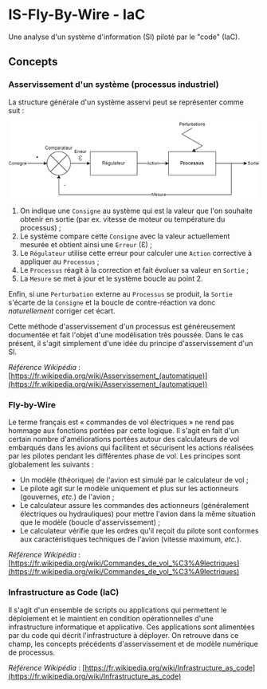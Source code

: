 # IS-Fly-By-Wire - IaC

Une analyse d'un système d'information (SI) piloté par le "code" (IaC).

## Concepts

### Asservissement d'un système (processus industriel)

La structure générale d'un système asservi peut se représenter comme suit :

![](Asservissement.drawio.png "Modèle de processus asservi")

1. On indique une `Consigne` au système qui est la valeur que l'on souhaite obtenir en sortie (par ex. vitesse de moteur ou température du processus) ;
2. Le système compare cette `Consigne` avec la valeur actuellement mesurée et obtient ainsi une `Erreur` (Ɛ) ;
3. Le `Régulateur` utilise cette erreur pour calculer une `Action` corrective à appliquer au `Processus` ;
4. Le `Processus` réagit à la correction et fait évoluer sa valeur en `Sortie` ;
5. La `Mesure` se met à jour et le système boucle au point 2.

Enfin, si une `Perturbation` externe au `Processus` se produit, la `Sortie` s'écarte de la `Consigne` et la boucle de contre-réaction va donc *naturellement* corriger cet écart.

Cette méthode d'asservissement d'un processus est généreusement documentée et fait l'objet d'une modélisation très poussée. Dans le cas présent, il s'agit simplement d'une idée du principe d'asservissement d'un SI.

*Référence Wikipédia* : [https://fr.wikipedia.org/wiki/Asservissement_(automatique)](https://fr.wikipedia.org/wiki/Asservissement_(automatique))

### Fly-by-Wire

Le terme français est « commandes de vol électriques » ne rend pas hommage aux fonctions portées par cette logique. Il s'agit en fait d'un certain nombre d'améliorations portées autour des calculateurs de vol embarqués dans les avions qui facilitent et sécurisent les actions réalisées par les pilotes pendant les différentes phase de vol. Les principes sont globalement les suivants :

* Un modèle (théorique) de l'avion est simulé par le calculateur de vol ;
* Le pilote agit sur le modèle uniquement et plus sur les actionneurs (gouvernes, *etc*.) de l'avion ;
* Le calculateur assure les commandes des actionneurs (généralement électriques ou hydrauliques) pour mettre l'avion dans la même situation que le modèle (boucle d'asservissement) ;
* Le calculateur vérifie que les ordres qu'il reçoit du pilote sont conformes aux caractéristiques techniques de l'avion (vitesse maximum, *etc.*).

*Référence Wikipédia* : [https://fr.wikipedia.org/wiki/Commandes_de_vol_%C3%A9lectriques](https://fr.wikipedia.org/wiki/Commandes_de_vol_%C3%A9lectriques)

### Infrastructure as Code (IaC)

Il s'agit d'un ensemble de scripts ou applications qui permettent le déploiement et le maintient en condition opérationnelles d'une infrastructure informatique et applicative. Ces applications sont alimentées par du code qui décrit l'infrastructure à déployer. On retrouve dans ce champ, les concepts précédents d'asservissement et de modèle numérique de processus.
 
*Référence Wikipédia* : [https://fr.wikipedia.org/wiki/Infrastructure_as_code](https://fr.wikipedia.org/wiki/Infrastructure_as_code)

